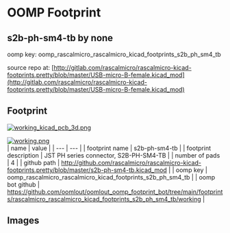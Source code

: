 # OOMP Footprint  
## s2b-ph-sm4-tb  by none  
  
oomp key: oomp_rascalmicro_rascalmicro_kicad_footprints_s2b_ph_sm4_tb  
  
source repo at: [http://gitlab.com/rascalmicro/rascalmicro-kicad-footprints.pretty/blob/master/USB-micro-B-female.kicad_mod](http://gitlab.com/rascalmicro/rascalmicro-kicad-footprints.pretty/blob/master/USB-micro-B-female.kicad_mod)  
## Footprint  
  
[![working_kicad_pcb_3d.png](working_kicad_pcb_3d_600.png)](working_kicad_pcb_3d.png)  
  
[![working.png](working_600.png)](working.png)  
| name | value | 
| --- | --- | 
| footprint name | s2b-ph-sm4-tb | 
| footprint description | JST PH series connector, S2B-PH-SM4-TB | 
| number of pads | 4 | 
| github path | http://github.com/rascalmicro/rascalmicro-kicad-footprints.pretty/blob/master/s2b-ph-sm4-tb.kicad_mod | 
| oomp key | oomp_rascalmicro_rascalmicro_kicad_footprints_s2b_ph_sm4_tb | 
| oomp bot github | https://github.com/oomlout/oomlout_oomp_footprint_bot/tree/main/footprints/rascalmicro_rascalmicro_kicad_footprints_s2b_ph_sm4_tb/working | 
## Images  
